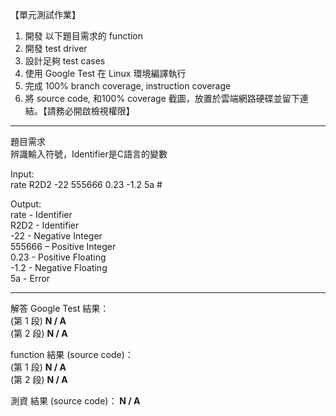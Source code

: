 【單元測試作業】
1. 開發 以下題目需求的 function
2. 開發 test driver
3. 設計足夠 test cases
4. 使用 Google Test 在 Linux 環境編譯執行
5. 完成 100% branch coverage, instruction coverage
6. 將 source code, 和100% coverage 截圖，放置於雲端網路硬碟並留下連結。【請務必開啟檢視權限】

-----------------------------------------------------------------------------------------------

題目需求  
辨識輸入符號，Identifier是C語言的變數  

Input:  
rate R2D2 -22 555666 0.23 -1.2 5a #  

Output:  
rate - Identifier  
R2D2 - Identifier  
-22 - Negative Integer  
555666 – Positive Integer  
0.23 - Positive Floating  
-1.2 - Negative Floating  
5a - Error  

-----------------------------------------------------------------------------------------------

解答
Google Test 結果：  
(第 1 段) **N / A**  
(第 2 段) **N / A**    

function 結果 (source code)：  
(第 1 段) **N / A**  
(第 2 段) **N / A**  

測資 結果 (source code)： **N / A**  
